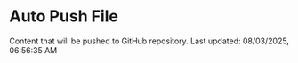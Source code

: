 # Auto Push File

Content that will be pushed to GitHub repository.
Last updated: 08/03/2025, 06:56:35 AM